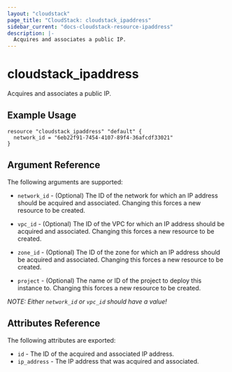 ```yaml
---
layout: "cloudstack"
page_title: "CloudStack: cloudstack_ipaddress"
sidebar_current: "docs-cloudstack-resource-ipaddress"
description: |-
  Acquires and associates a public IP.
---
```


# cloudstack_ipaddress

Acquires and associates a public IP.

## Example Usage

```hcl
resource "cloudstack_ipaddress" "default" {
  network_id = "6eb22f91-7454-4107-89f4-36afcdf33021"
}
```

## Argument Reference

The following arguments are supported:

* `network_id` - (Optional) The ID of the network for which an IP address should
    be acquired and associated. Changing this forces a new resource to be created.

* `vpc_id` - (Optional) The ID of the VPC for which an IP address should be
   acquired and associated. Changing this forces a new resource to be created.

* `zone_id` - (Optional) The ID of the zone for which an IP address should be
   acquired and associated. Changing this forces a new resource to be created.

* `project` - (Optional) The name or ID of the project to deploy this
    instance to. Changing this forces a new resource to be created.

*NOTE: Either `network_id` or `vpc_id` should have a value!*

## Attributes Reference

The following attributes are exported:

* `id` - The ID of the acquired and associated IP address.
* `ip_address` - The IP address that was acquired and associated.
